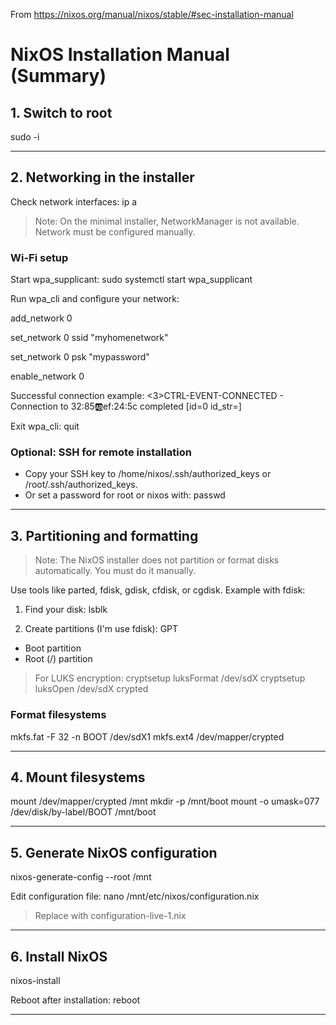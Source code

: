 From https://nixos.org/manual/nixos/stable/#sec-installation-manual

# NixOS Installation Manual (Summary)

## 1. Switch to root
sudo -i

---

## 2. Networking in the installer

Check network interfaces:
ip a

> Note: On the minimal installer, NetworkManager is not available. Network must be configured manually.

### Wi-Fi setup
Start wpa_supplicant:
sudo systemctl start wpa_supplicant

Run wpa_cli and configure your network:

add_network 0

set_network 0 ssid "myhomenetwork"

set_network 0 psk "mypassword"

enable_network 0

Successful connection example:
<3>CTRL-EVENT-CONNECTED - Connection to 32:85:ab:ef:24:5c completed [id=0 id_str=]

Exit wpa_cli:
quit

### Optional: SSH for remote installation
- Copy your SSH key to /home/nixos/.ssh/authorized_keys or /root/.ssh/authorized_keys.
- Or set a password for root or nixos with:
passwd

---

## 3. Partitioning and formatting

> Note: The NixOS installer does not partition or format disks automatically. You must do it manually.

Use tools like parted, fdisk, gdisk, cfdisk, or cgdisk. Example with fdisk:

1. Find your disk:
lsblk

2. Create partitions (I'm use fdisk):
GPT
- Boot partition  
- Root (/) partition  

> For LUKS encryption:
cryptsetup luksFormat /dev/sdX
cryptsetup luksOpen /dev/sdX crypted

### Format filesystems
mkfs.fat -F 32 -n BOOT /dev/sdX1
mkfs.ext4 /dev/mapper/crypted

---

## 4. Mount filesystems
mount /dev/mapper/crypted /mnt
mkdir -p /mnt/boot
mount -o umask=077 /dev/disk/by-label/BOOT /mnt/boot

---

## 5. Generate NixOS configuration
nixos-generate-config --root /mnt

Edit configuration file:
nano /mnt/etc/nixos/configuration.nix
> Replace with configuration-live-1.nix 

---

## 6. Install NixOS
nixos-install

Reboot after installation:
reboot

---

